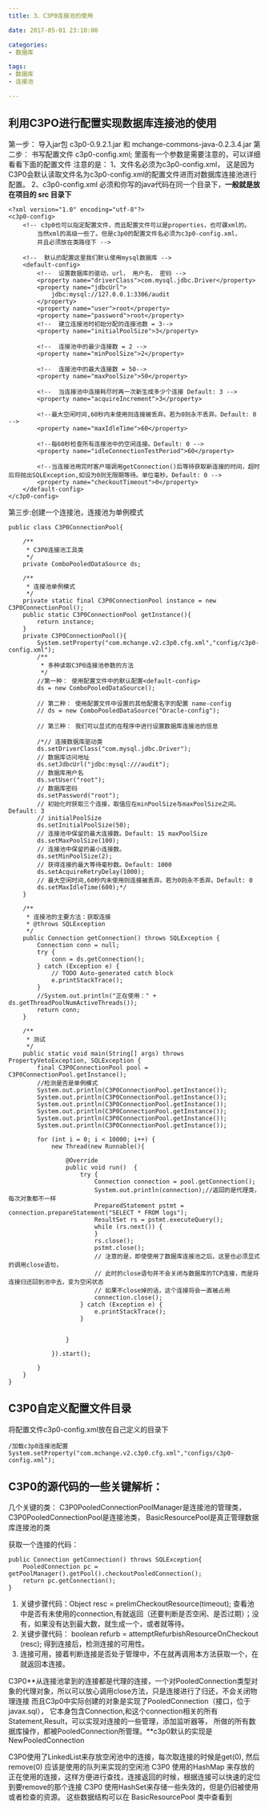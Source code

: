 ```yaml
---
title: 3、C3P0连接池的使用

date: 2017-05-01 23:10:00

categories:
- 数据库

tags:
- 数据库
- 连接池

---
```


## 利用C3PO进行配置实现数据库连接池的使用

第一步： 导入jar包 c3p0-0.9.2.1.jar 和 mchange-commons-java-0.2.3.4.jar 
第二步： 书写配置文件 c3p0-config.xml; 里面有一个参数是需要注意的，可以详细看看下面的配置文件 
注意的是： 
1、文件名必须为c3p0-config.xml， 这是因为C3P0会默认读取文件名为c3p0-config.xml的配置文件进而对数据库连接池进行配置。 
2、c3p0-config.xml 必须和你写的java代码在同一个目录下，**一般就是放在项目的 src 目录下**

```
<?xml version="1.0" encoding="utf-8"?>
<c3p0-config>
	<!-- c3p0也可以指定配置文件，而且配置文件可以是properties，也可骒xml的。
		当然xml的高级一些了。但是c3p0的配置文件名必须为c3p0-config.xml，
		并且必须放在类路径下 -->

	<!--  默认的配置这里我们默认使用mysql数据库 -->
	<default-config>
		<!--  设置数据库的驱动，url， 用户名， 密码 -->
		<property name="driverClass">com.mysql.jdbc.Driver</property>
		<property name="jdbcUrl">
			jdbc:mysql://127.0.0.1:3306/audit
		</property>
		<property name="user">root</property>
		<property name="password">root</property>
		<!--  建立连接池时初始分配的连接池数 = 3-->
		<property name="initialPoolSize">3</property>

		<!--  连接池中的最少连接数 = 2 -->
		<property name="minPoolSize">2</property>

		<!--  连接池中的最大连接数 = 50-->
		<property name="maxPoolSize">50</property>

		<!--  当连接池中连接耗尽时再一次新生成多少个连接 Default: 3 -->
		<property name="acquireIncrement">3</property>

		<!--最大空闲时间,60秒内未使用则连接被丢弃。若为0则永不丢弃。Default: 0 -->  
		<property name="maxIdleTime">60</property> 	

		<!--每60秒检查所有连接池中的空闲连接。Default: 0 -->
		<property name="idleConnectionTestPeriod">60</property>

		<!--当连接池用完时客户端调用getConnection()后等待获取新连接的时间，超时后将抛出SQLException,如设为0则无限期等待。单位毫秒。Default: 0 -->  
		<property name="checkoutTimeout">0</property>  
	</default-config>
</c3p0-config>
```

第三步:创建一个连接池，连接池为单例模式

```
public class C3P0ConnectionPool{

	/**
	 * C3P0连接池工具类
	 */
	private ComboPooledDataSource ds;
	
	/**
	 * 连接池单例模式
	 */
	private static final C3P0ConnectionPool instance = new C3P0ConnectionPool();
	public static C3P0ConnectionPool getInstance(){
		return instance;
	}
	private C3P0ConnectionPool(){
		System.setProperty("com.mchange.v2.c3p0.cfg.xml","config/c3p0-config.xml");  
		/**
		 * 多种读取C3P0连接池参数的方法
		 */
		//第一种： 使用配置文件中的默认配置<default-config>
		ds = new ComboPooledDataSource();
		
		// 第二种： 使用配置文件中设置的其他配置名字的配置 name-config
        // ds = new ComboPooledDataSource("Oracle-config");

        // 第三种： 我们可以显式的在程序中进行设置数据库连接池的信息
		
		/*// 连接数据库驱动类
		ds.setDriverClass("com.mysql.jdbc.Driver");
		// 数据库访问地址
		ds.setJdbcUrl("jdbc:mysql:///audit");
		// 数据库用户名
		ds.setUser("root");
		// 数据库密码
		ds.setPassword("root");
		// 初始化时获取三个连接，取值应在minPoolSize与maxPoolSize之间。Default: 3
		// initialPoolSize
		ds.setInitialPoolSize(50);
		// 连接池中保留的最大连接数。Default: 15 maxPoolSize
		ds.setMaxPoolSize(100);
		// 连接池中保留的最小连接数。
		ds.setMinPoolSize(2);
		// 获得连接的最大等待毫秒数。Default: 1000
		ds.setAcquireRetryDelay(1000);
		// 最大空闲时间,60秒内未使用则连接被丢弃。若为0则永不丢弃。Default: 0
		ds.setMaxIdleTime(600);*/
	}

	/**
	 * 连接池的主要方法：获取连接
	 * @throws SQLException 
	 */
	public Connection getConnection() throws SQLException {
		Connection conn = null;
		try {
			conn = ds.getConnection();
		} catch (Exception e) {
			// TODO Auto-generated catch block
			e.printStackTrace();
		}
		//System.out.println("正在使用：" + ds.getThreadPoolNumActiveThreads());
		return conn;
	}

	/**
	 * 测试
	 */
	public static void main(String[] args) throws PropertyVetoException, SQLException {
		final C3P0ConnectionPool pool = C3P0ConnectionPool.getInstance();
		//检测是否是单例模式
		System.out.println(C3P0ConnectionPool.getInstance());
		System.out.println(C3P0ConnectionPool.getInstance());
		System.out.println(C3P0ConnectionPool.getInstance());
		System.out.println(C3P0ConnectionPool.getInstance());
		System.out.println(C3P0ConnectionPool.getInstance());
		System.out.println(C3P0ConnectionPool.getInstance());
		
		for (int i = 0; i < 10000; i++) {
			new Thread(new Runnable(){

				@Override
				public void run()  {
					try {
						Connection connection = pool.getConnection();
						System.out.println(connection);//返回的是代理类，每次对象都不一样
			            PreparedStatement pstmt = connection.prepareStatement("SELECT * FROM logs");
			            ResultSet rs = pstmt.executeQuery();
			            while (rs.next()) {
			            }
			            rs.close();
			            pstmt.close();
			            // 注意的是，即使使用了数据库连接池之后，这里也必须显式的调用close语句，
			            // 此时的close语句并不会关闭与数据库的TCP连接，而是将连接归还回到池中去，变为空闲状态
			            // 如果不close掉的话，这个连接将会一直被占用
			            connection.close();
					} catch (Exception e) {
						e.printStackTrace();
					}
					
					
				}
				
			}).start();
			
		}
	}
}
```

## C3P0自定义配置文件目录

将配置文件c3p0-config.xml放在自己定义的目录下

```
/加载c3p0连接池配置  
System.setProperty("com.mchange.v2.c3p0.cfg.xml","configs/c3p0-config.xml");  
```

## C3P0的源代码的一些关键解析： 

几个关键的类： 
C3P0PooledConnectionPoolManager是连接池的管理类， 
C3P0PooledConnectionPool是连接池类， 
BasicResourcePool是真正管理数据库连接池的类

获取一个连接的代码：

```
public Connection getConnection() throws SQLException{
    PooledConnection pc = getPoolManager().getPool().checkoutPooledConnection();
    return pc.getConnection();
}
```

1) 关键步骤代码：Object resc = prelimCheckoutResource(timeout); 
查看池中是否有未使用的connection,有就返回（还要判断是否空闲、是否过期）；没有，如果没有达到最大数，就生成一个，或者就等待。 
2) 关键步骤代码： 
boolean refurb = attemptRefurbishResourceOnCheckout (resc); 
得到连接后，检测连接的可用性。 
3) 连接可用，接着判断连接是否处于管理中，不在就再调用本方法获取一个，在就返回本连接。

C3P0**从连接池拿到的连接都是代理的连接，一个对PooledConnection类型对象的代理对象，所以可以放心调用close方法，只是连接进行了归还，不会关闭物理连接 而且C3p0中实际创建的对象是实现了PooledConnection（接口，位于javax.sql）， 它本身包含Connection,和这个connection相关的所有Statement,Result，可以实现对连接的一些管理，添加监听器等， 所做的所有数据库操作，都被PooledConnection所管理。**c3p0默认的实现是NewPooledConnection

C3P0使用了LinkedList来存放空闲池中的连接，每次取连接的时候是get(0), 然后remove(0) 应该是使用的队列来实现的空闲池 
C3P0 使用的HashMap 来存放的正在使用的连接，这样方便进行查找，连接返回的时候，根据连接可以快速的定位到要remove的那个连接 
C3P0 使用HashSet来存储一些失效的，但是仍旧被使用或者检查的资源。 
这些数据结构可以在 BasicResourcePool 类中查看到